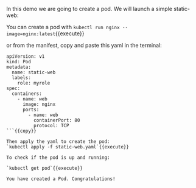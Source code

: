 In this demo we are going to create a pod. We will launch a simple static-web: 

You can create a pod with `kubectl run nginx --image=nginx:latest`{{execute}}

or from the manifest, copy and paste this yaml in the terminal:
```
apiVersion: v1
kind: Pod
metadata:
  name: static-web
  labels:
    role: myrole
spec:
  containers:
    - name: web
      image: nginx
      ports:
        - name: web
          containerPort: 80
          protocol: TCP
```{{copy}}

Then apply the yaml to create the pod:
`kubectl apply -f static-web.yaml`{{execute}}

To check if the pod is up and running:

`kubectl get pod`{{execute}}

You have created a Pod. Congratulations!



